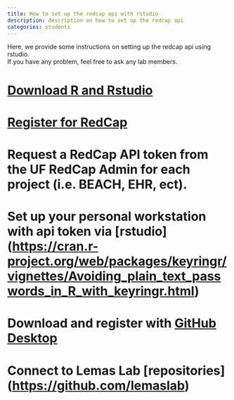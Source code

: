 ```yaml
---
title: How to set up the redcap api with rstudio 
description: description on how to set up the redcap api
categories: students
---
```


Here, we provide some instructions on setting up the redcap api using rstudio.  
If you have any problem, feel free to ask any lab members.

# [Download R and Rstudio](https://cran.r-project.org/bin/windows/base/)

# [Register for RedCap ](https://www.ctsi.ufl.edu/category/redcap/)

# Request a RedCap API token from the UF RedCap Admin for each project (i.e. BEACH, EHR, ect).

# Set up your personal workstation with api token via [rstudio] (https://cran.r-project.org/web/packages/keyringr/vignettes/Avoiding_plain_text_passwords_in_R_with_keyringr.html)

# Download and register with [GitHub Desktop](https://desktop.github.com/) 

# Connect to Lemas Lab [repositories] (https://github.com/lemaslab)